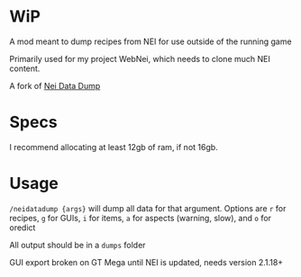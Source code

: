 # WiP

A mod meant to dump recipes from NEI for use outside of the running game

Primarily used for my project WebNei, which needs to clone much NEI content. 

A fork of [Nei Data Dump](https://github.com/NamesAreAPain/NEIDataDump)

# Specs
I recommend allocating at least 12gb of ram, if not 16gb. 

# Usage

`/neidatadump {args}` will dump all data for that argument. Options are `r` for recipes, `g` for GUIs, `i` for items, `a` for aspects (warning, slow), and `o` for oredict

All output should be in a `dumps` folder

GUI export broken on GT Mega until NEI is updated, needs version 2.1.18+